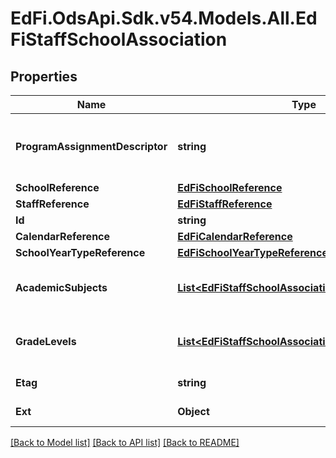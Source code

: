 # EdFi.OdsApi.Sdk.v54.Models.All.EdFiStaffSchoolAssociation

## Properties

Name | Type | Description | Notes
------------ | ------------- | ------------- | -------------
**ProgramAssignmentDescriptor** | **string** | The name of the program for which the individual is assigned; for example:        Regular education        Title I-Academic        Title I-Non-Academic        Special Education        Bilingual/English as a Second Language. | 
**SchoolReference** | [**EdFiSchoolReference**](EdFiSchoolReference.md) |  | 
**StaffReference** | [**EdFiStaffReference**](EdFiStaffReference.md) |  | 
**Id** | **string** |  | [optional] 
**CalendarReference** | [**EdFiCalendarReference**](EdFiCalendarReference.md) |  | [optional] 
**SchoolYearTypeReference** | [**EdFiSchoolYearTypeReference**](EdFiSchoolYearTypeReference.md) |  | [optional] 
**AcademicSubjects** | [**List&lt;EdFiStaffSchoolAssociationAcademicSubject&gt;**](EdFiStaffSchoolAssociationAcademicSubject.md) | An unordered collection of staffSchoolAssociationAcademicSubjects. The academic subjects the individual is eligible to teach. | [optional] 
**GradeLevels** | [**List&lt;EdFiStaffSchoolAssociationGradeLevel&gt;**](EdFiStaffSchoolAssociationGradeLevel.md) | An unordered collection of staffSchoolAssociationGradeLevels. The grade levels the individual is eligible to teach. | [optional] 
**Etag** | **string** | A unique system-generated value that identifies the version of the resource. | [optional] 
**Ext** | **Object** | Extensions to the StaffSchoolAssociation entity. | [optional] 

[[Back to Model list]](../../README.md#documentation-for-models) [[Back to API list]](../../README.md#documentation-for-api-endpoints) [[Back to README]](../../README.md)

